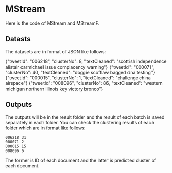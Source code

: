 # MStream

Here is the code of MStream and MStreamF.

## Datasts

The datasets are in format of JSON like follows:

{"tweetId": "006218", "clusterNo": 8, "textCleaned": "scottish independence alistair carmichael issue complacency warning"}
{"tweetId": "000071", "clusterNo": 40, "textCleaned": "doggie scofflaw bagged dna testing"}
{"tweetId": "000015", "clusterNo": 1, "textCleaned": "challenge china airspace"}
{"tweetId": "008096", "clusterNo": 86, "textCleaned": "western michigan northern illinois key victory bronco"}

## Outputs

The outputs will be in the result folder and the result of each batch is saved separately in each folder.
You can check the clustering results of each folder which are in format like follows:

    006218 31
    000071 2
    000015 15
    008096 6

The former is ID of each document and the latter is predicted cluster of each document.
